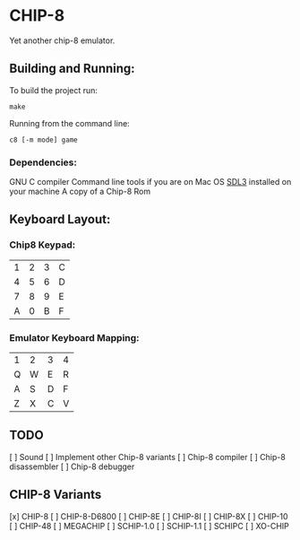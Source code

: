 # CHIP-8

Yet another chip-8 emulator.

## Building and Running:

To build the project run:
```
make
```

Running from the command line:
```
c8 [-m mode] game
```

### Dependencies:
GNU C compiler
Command line tools if you are on Mac OS
[SDL3](https://wiki.libsdl.org/SDL3/FrontPage) installed on your machine
A copy of a Chip-8 Rom

## Keyboard Layout:

### Chip8 Keypad:
|   |   |   |   |
|---|---|---|---|
| 1 | 2 | 3 | C |
| 4 | 5 | 6 | D |
| 7 | 8 | 9 | E |
| A | 0 | B | F |

### Emulator Keyboard Mapping:
|   |   |   |   |
|---|---|---|---|
| 1 | 2 | 3 | 4 |
| Q | W | E | R |
| A | S | D | F |
| Z | X | C | V |

## TODO

[ ] Sound
[ ] Implement other Chip-8 variants
[ ] Chip-8 compiler
[ ] Chip-8 disassembler
[ ] Chip-8 debugger

## CHIP-8 Variants

[x] CHIP-8
[ ] CHIP-8-D6800
[ ] CHIP-8E
[ ] CHIP-8I
[ ] CHIP-8X
[ ] CHIP-10
[ ] CHIP-48
[ ] MEGACHIP
[ ] SCHIP-1.0
[ ] SCHIP-1.1
[ ] SCHIPC
[ ] XO-CHIP
